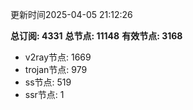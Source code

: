 更新时间2025-04-05 21:12:26

**总订阅: 4331**
**总节点: 11148**
**有效节点: 3168**
- v2ray节点: 1669
- trojan节点: 979
- ss节点: 519
- ssr节点: 1

